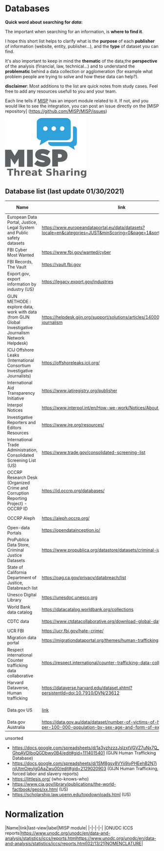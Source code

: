 
# Databases

**Quick word about searching for *data*:**

The important when searching for an information, is **where to find it**. 

I hope this short list helps to clarify what is the **purpose** of each **publisher** of information (website, entity, publisher...), and the **type** of dataset you can find.

It's also important to keep in mind the **thematic** of the data,the **perspective** of the analysis (financial, law, technical...) and to understand the **problematic** behind a data collection or agglomeration (for example what problem people are trying to solve and how these data can help?).


**disclaimer**: Most additions to the list are quick notes from study cases. Feel free to add any resources usefull to you and your team. 

Each line tells if [MISP](https://github.com/MISP/MISP) has an import module related to it. If not, and you would like to see the integration, you can post an issue directly on the [MISP repository] (https://github.com/MISP/MISP/issues)

![misp logo](https://raw.githubusercontent.com/C00kie-/ORCRI/master/sources/image/misp-logo.png)

## Database list (last update 01/30/2021)
 
|Name|link|last-view|label|MISP module|
|-|-|-|-|-|
|European Data Portal, Justice, Legal System and Public safety datasets |https://www.europeandataportal.eu/data/datasets?locale=en&categories=JUST&minScoring=0&page=1&sort=relevance%2Bdesc |01/30/2021|justice, public safety||
|FBI Cyber Most Wanted | https://www.fbi.gov/wanted/cyber | 01/30/2021 | law enforcement ||
|FBI Records, The Vault | https://vault.fbi.gov | 01/30/2021 |law enforcement||
|Export.gov, export information by industry (US) |https://legacy.export.gov/industries | 01/30/2021|export||
|GIJN METHODE : explore data, work with data (from GIJN Global Investigative Journalism Network Helpdesk)|https://helpdesk.gijn.org/support/solutions/articles/14000036505-data-journalism |01/30/2021|journalism||
|ICIJ Offshore Leaks (International Consortium Investigative Journalists) |https://offshoreleaks.icij.org/  |01/30/2021|leak||
|International Aid Transparency Initiative |https://www.iatiregistry.org/publisher |01/30/2021|||
|Interpol Notices | https://www.interpol.int/en/How-we-work/Notices/About-Notices | 01/30/2021 | law enforcement||
|Investigative Reporters and Editors Resources|https://www.ire.org/resources/| 01/30/2021|||
|International Trade Administration, Consolidated Screening List (US) |https://www.trade.gov/consolidated-screening-list | 01/30/2021| trade ||
|OCCRP Research Desk (Organized Crime and Corruption Reporting Project) - OCCRP ID| https://id.occrp.org/databases/ |01/30/2021|corruption, crime||
|OCCRP Aleph | https://aleph.occrp.org/ |01/30/2021 |corruption, crime||
|Open-data Portals |https://opendatainception.io/| 01/30/2021|||
|ProPublica Data Store, Criminal Justice Datasets |https://www.propublica.org/datastore/datasets/criminal-justice | 01/30/2021|justice, crime||
|State of California Department of Justice, Databreach list |https://oag.ca.gov/privacy/databreach/list| 01/30/2021 | databreach||
|Unesco Digital Library |https://unesdoc.unesco.org | 01/30/2021 |||
|World Bank data catalog | https://datacatalog.worldbank.org/collections| 01/30/2021 |||
|CDTC data|https://www.ctdatacollaborative.org/download-global-dataset|02/12/2021| Human trafficking|
|UCR FBI|https://ucr.fbi.gov/hate-crime/|02/12/2021|Hate crime||
|Migration data portal|https://migrationdataportal.org/themes/human-trafficking|02/12/2021|Human trafficking|
|Respect international Counter trafficking data collaborative|https://respect.international/counter-trafficking-data-collaborative/|02/12/2021| Human trafficking|
|Harvard Dataverse, Human trafficking|https://dataverse.harvard.edu/dataset.xhtml?persistentId=doi:10.7910/DVN/23612| 02/12/2021| Human trafficking|
|Data.gov US|[link](https://catalog.data.gov/dataset?q=human+trafficking+&sort=score+desc%2C+name+asc&as_sfid=AAAAAAWPffZ7pi1Wrm4jeh4vlWtQU_Dz4XOBhu4-gsiHRRsR0ib2GqYbgwwiK8b7FxohOTzpipXV2215yC_IhYbtpvpMF5wXHve63ozrL983X0bu14FSP6CeEtZL5tVq5-DDSD4%3D&as_fid=a408794751047c4030b89524c3ebed25245aaebd)|02/12/2021|Human trafficking, child labor|
|Data.gov Australia|https://data.gov.au/data/dataset/number-of-victims-of-human-trafficking-per-100-000-population-by-sex-age-and-form-of-exploitation|02/12/2021| Human trafficking|

unsorted
- https://docs.google.com/spreadsheets/d/1a3yzhzzzJslzxtVGVZ7uNx7Q_GhpAVDIboQGDbwy0B4/edit#gid=1114015401 (GIJN Human Trafficking Database)
- https://docs.google.com/spreadsheets/d/1SM8gsy8VYii9iyPHEehB2N7jnjUtmOjeyIgGAaZwu00/edit#gid=2129020903 (GIJN Human Trafficking, forced labor and slavery reports)
- https://littlesis.org/ (who-knows-who)
- https://www.cia.gov/library/publications/the-world-factbook/geos/xx.html (US)
- https://scholarship.law.upenn.edu/topdownloads.html (US)

# Normalization

|Name|link|last-view|label|MISP module|
|-|-|-|-|
|ONUDC ICCS reports|https://www.unodc.org/unodc/en/data-and-analysis/statistics/iccs/reports.htmlhttps://www.unodc.org/unodc/en/data-and-analysis/statistics/iccs/reports.html|02/13/21|NOMENCLATURE|

